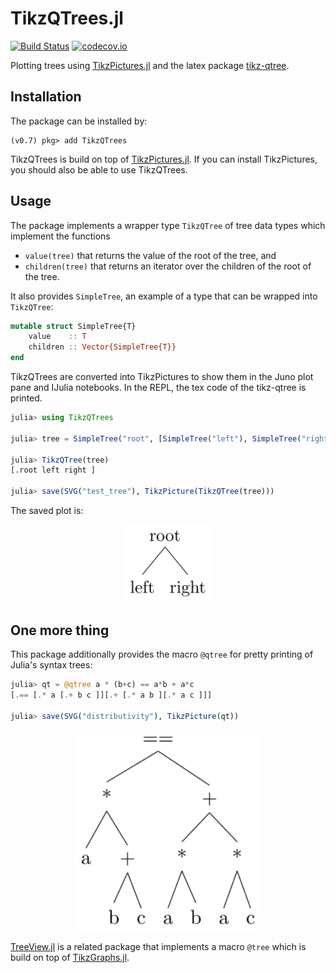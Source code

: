 # TikzQTrees.jl

[![Build Status](https://travis-ci.org/dharasim/TikzQTrees.jl.svg?branch=master)](https://travis-ci.org/dharasim/TikzQTrees.jl)
[![codecov.io](http://codecov.io/github/dharasim/TikzQTrees.jl/coverage.svg?branch=master)](http://codecov.io/github/dharasim/TikzQTrees.jl?branch=master)

Plotting trees using [TikzPictures.jl](https://github.com/JuliaTeX/TikzPictures.jl) and the latex package [tikz-qtree](https://www.ctan.org/pkg/tikz-qtree).

## Installation
The package can be installed by:
```
(v0.7) pkg> add TikzQTrees
```

TikzQTrees is build on top of [TikzPictures.jl](https://github.com/JuliaTeX/TikzPictures.jl). If you can install TikzPictures, you should also be able to use TikzQTrees.

## Usage

The package implements a wrapper type `TikzQTree` of tree data types which implement the functions
- `value(tree)` that returns the value of the root of the tree, and
- `children(tree)` that returns an iterator over the children of the root of the tree.

It also provides `SimpleTree`, an example of a type that can be wrapped into `TikzQTree`:

```julia
mutable struct SimpleTree{T}
    value    :: T
    children :: Vector{SimpleTree{T}}
end
```

TikzQTrees are converted into TikzPictures to show them in the Juno plot pane and IJulia notebooks. In the REPL, the tex code of the tikz-qtree is printed.

```julia
julia> using TikzQTrees

julia> tree = SimpleTree("root", [SimpleTree("left"), SimpleTree("right")]);

julia> TikzQTree(tree)
[.root left right ]

julia> save(SVG("test_tree"), TikzPicture(TikzQTree(tree)))

```

The saved plot is:

<p align="center">
  <img src="tree_plots/test_tree.svg" width="140"/>
</p>

## One more thing

This package additionally provides the macro `@qtree` for pretty printing of Julia's syntax trees:

```julia
julia> qt = @qtree a * (b+c) == a*b + a*c
[.== [.* a [.+ b c ]][.+ [.* a b ][.* a c ]]]

julia> save(SVG("distributivity"), TikzPicture(qt))

```

<p align="center">
  <img src="tree_plots/distributivity.svg" width="300"/>
</p>

[TreeView.jl](https://github.com/JuliaTeX/TreeView.jl) is a related package that implements a macro `@tree` which is build on top of [TikzGraphs.jl](https://github.com/JuliaTeX/TikzGraphs.jl).
